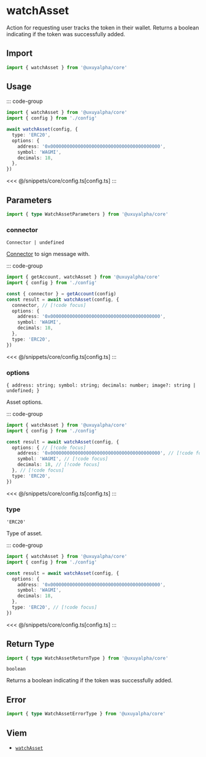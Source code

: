 <script setup>
const packageName = '@uxuyalpha/core'
const actionName = 'watchAsset'
const typeName = 'WatchAsset'
</script>

# watchAsset

Action for requesting user tracks the token in their wallet. Returns a boolean indicating if the token was successfully added.

## Import

```ts
import { watchAsset } from '@uxuyalpha/core'
```

## Usage

::: code-group
```ts [index.ts]
import { watchAsset } from '@uxuyalpha/core'
import { config } from './config'

await watchAsset(config, {
  type: 'ERC20',
  options: {
    address: '0x0000000000000000000000000000000000000000',
    symbol: 'WAGMI',
    decimals: 18,
  },
})
```
<<< @/snippets/core/config.ts[config.ts]
:::

## Parameters

```ts
import { type WatchAssetParameters } from '@uxuyalpha/core'
```

### connector

`Connector | undefined`

[Connector](/core/api/connectors) to sign message with.

::: code-group
```ts [index.ts]
import { getAccount, watchAsset } from '@uxuyalpha/core'
import { config } from './config'

const { connector } = getAccount(config)
const result = await watchAsset(config, {
  connector, // [!code focus]
  options: {
    address: '0x0000000000000000000000000000000000000000',
    symbol: 'WAGMI',
    decimals: 18,
  },
  type: 'ERC20',
})
```
<<< @/snippets/core/config.ts[config.ts]
:::

### options

`{ address: string; symbol: string; decimals: number; image?: string | undefined; }`

Asset options.

::: code-group
```ts [index.ts]
import { watchAsset } from '@uxuyalpha/core'
import { config } from './config'

const result = await watchAsset(config, {
  options: { // [!code focus]
    address: '0x0000000000000000000000000000000000000000', // [!code focus]
    symbol: 'WAGMI', // [!code focus]
    decimals: 18, // [!code focus]
  }, // [!code focus]
  type: 'ERC20',
})
```
<<< @/snippets/core/config.ts[config.ts]
:::

### type

`'ERC20'`

Type of asset.

::: code-group
```ts [index.ts]
import { watchAsset } from '@uxuyalpha/core'
import { config } from './config'

const result = await watchAsset(config, {
  options: {
    address: '0x0000000000000000000000000000000000000000',
    symbol: 'WAGMI',
    decimals: 18,
  },
  type: 'ERC20', // [!code focus]
})
```
<<< @/snippets/core/config.ts[config.ts]
:::

## Return Type

```ts
import { type WatchAssetReturnType } from '@uxuyalpha/core'
```

`boolean`

Returns a boolean indicating if the token was successfully added.

## Error

```ts
import { type WatchAssetErrorType } from '@uxuyalpha/core'
```

<!--@include: @shared/mutation-imports.md-->

## Viem

- [`watchAsset`](https://viem.sh/docs/actions/wallet/watchAsset.html)

